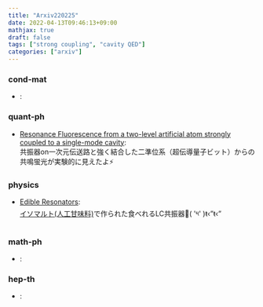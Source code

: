 ```yaml
---
title: "Arxiv220225"
date: 2022-04-13T09:46:13+09:00
mathjax: true
draft: false
tags: ["strong coupling", "cavity QED"]
categories: ["arxiv"]
---
```

### cond-mat
- []():  


### quant-ph
- [Resonance Fluorescence from a two-level artificial atom strongly coupled to a single-mode cavity](https://arxiv.org/abs/2202.12080):  
共振器on一次元伝送路と強く結合した二準位系（超伝導量子ビット）からの共鳴蛍光が実験的に見えたよ⚡️


### physics
- [Edible Resonators](https://arxiv.org/abs/2202.13782):  
[イソマルト(人工甘味料)](https://ja.wikipedia.org/wiki/isomalt)で作られた食べれるLC共振器🍚( '༥' )ŧ‹”ŧ‹”


### math-ph
- []():  


### hep-th
- []():  
